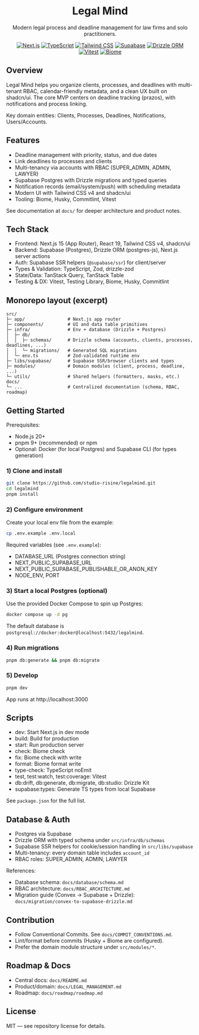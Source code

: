 <div align="center">

# Legal Mind

Modern legal process and deadline management for law firms and solo practitioners.

[![Next.js](https://img.shields.io/badge/Next.js-15-black?logo=next.js)](https://nextjs.org)
[![TypeScript](https://img.shields.io/badge/TypeScript-5-3178C6?logo=typescript)](https://www.typescriptlang.org/)
[![Tailwind CSS](https://img.shields.io/badge/TailwindCSS-4-06B6D4?logo=tailwindcss)](https://tailwindcss.com)
[![Supabase](https://img.shields.io/badge/Supabase-Postgres-3FCF8E?logo=supabase&logoColor=white)](https://supabase.com)
[![Drizzle ORM](https://img.shields.io/badge/Drizzle-ORM-0A0A0A)](https://orm.drizzle.team)
[![Vitest](https://img.shields.io/badge/Vitest-3.2-6E9F18?logo=vitest)](https://vitest.dev)
[![Biome](https://img.shields.io/badge/Biome-2.2-60A5FA)](https://biomejs.dev)

</div>

## Overview

Legal Mind helps you organize clients, processes, and deadlines with multi-tenant RBAC, calendar-friendly metadata, and a clean UX built on shadcn/ui. The core MVP centers on deadline tracking (prazos), with notifications and process linking.

Key domain entities: Clients, Processes, Deadlines, Notifications, Users/Accounts.

## Features

- Deadline management with priority, status, and due dates
- Link deadlines to processes and clients
- Multi-tenancy via accounts with RBAC (SUPER_ADMIN, ADMIN, LAWYER)
- Supabase Postgres with Drizzle migrations and typed queries
- Notification records (email/system/push) with scheduling metadata
- Modern UI with Tailwind CSS v4 and shadcn/ui
- Tooling: Biome, Husky, Commitlint, Vitest

See documentation at `docs/` for deeper architecture and product notes.

## Tech Stack

- Frontend: Next.js 15 (App Router), React 19, Tailwind CSS v4, shadcn/ui
- Backend: Supabase (Postgres), Drizzle ORM (postgres-js), Next.js server actions
- Auth: Supabase SSR helpers (`@supabase/ssr`) for client/server
- Types & Validation: TypeScript, Zod, drizzle-zod
- State/Data: TanStack Query, TanStack Table
- Testing & DX: Vitest, Testing Library, Biome, Husky, Commitlint

## Monorepo layout (excerpt)

```
src/
├─ app/                # Next.js app router
├─ components/         # UI and data table primitives
├─ infra/              # Env + database (Drizzle + Postgres)
│  ├─ db/
│  │  ├─ schemas/      # Drizzle schema (accounts, clients, processes, deadlines, ...)
│  │  └─ migrations/   # Generated SQL migrations
│  └─ env.ts           # Zod-validated runtime env
├─ libs/supabase/      # Supabase SSR/browser clients and types
├─ modules/            # Domain modules (client, process, deadline, ...)
└─ utils/              # Shared helpers (formatters, masks, etc.)
docs/
└─ ...                 # Centralized documentation (schema, RBAC, roadmap)
```

## Getting Started

Prerequisites:
- Node.js 20+
- pnpm 9+ (recommended) or npm
- Optional: Docker (for local Postgres) and Supabase CLI (for types generation)

### 1) Clone and install

```bash
git clone https://github.com/studio-risine/legalmind.git
cd legalmind
pnpm install
```

### 2) Configure environment

Create your local env file from the example:

```bash
cp .env.example .env.local
```

Required variables (see `.env.example`):
- DATABASE_URL (Postgres connection string)
- NEXT_PUBLIC_SUPABASE_URL
- NEXT_PUBLIC_SUPABASE_PUBLISHABLE_OR_ANON_KEY
- NODE_ENV, PORT

### 3) Start a local Postgres (optional)

Use the provided Docker Compose to spin up Postgres:

```bash
docker compose up -d pg
```

The default database is `postgresql://docker:docker@localhost:5432/legalmind`.

### 4) Run migrations

```bash
pnpm db:generate && pnpm db:migrate
```

### 5) Develop

```bash
pnpm dev
```

App runs at http://localhost:3000

## Scripts

- dev: Start Next.js in dev mode
- build: Build for production
- start: Run production server
- check: Biome check
- fix: Biome check with write
- format: Biome format write
- type-check: TypeScript noEmit
- test, test:watch, test:coverage: Vitest
- db:drift, db:generate, db:migrate, db:studio: Drizzle Kit
- supabase:types: Generate TS types from local Supabase

See `package.json` for the full list.

## Database & Auth

- Postgres via Supabase
- Drizzle ORM with typed schema under `src/infra/db/schemas`
- Supabase SSR helpers for cookie/session handling in `src/libs/supabase`
- Multi-tenancy: every domain table includes `account_id`
- RBAC roles: SUPER_ADMIN, ADMIN, LAWYER

References:
- Database schema: `docs/database/schema.md`
- RBAC architecture: `docs/RBAC_ARCHITECTURE.md`
- Migration guide (Convex → Supabase + Drizzle): `docs/migration/convex-to-supabase-drizzle.md`

## Contribution

- Follow Conventional Commits. See `docs/COMMIT_CONVENTIONS.md`.
- Lint/format before commits (Husky + Biome are configured).
- Prefer the domain module structure under `src/modules/*`.

## Roadmap & Docs

- Central docs: `docs/README.md`
- Product/domain: `docs/LEGAL_MANAGEMENT.md`
- Roadmap: `docs/roadmap/roadmap.md`

## License

MIT — see repository license for details.

